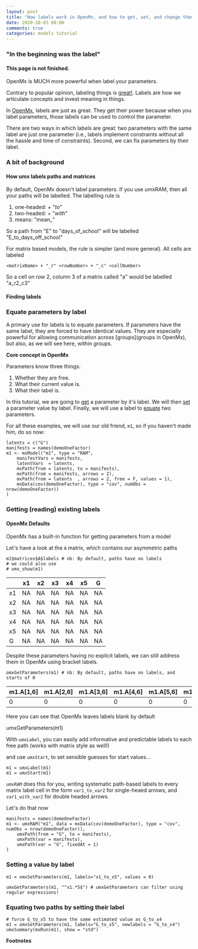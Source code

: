 ```yaml
---
layout: post
title: "How labels work in OpenMx, and how to get, set, and change them using umx."
date: 2020-10-03 00:00
comments: true
categories: models tutorial
---
```


### "In the beginning was the  label"

#### This page is not finished.

OpenMx is MUCH more powerful when label your parameters.

Contrary to popular opinion, labeling things is [great!](http://www.amazon.com/Origin-Concepts-Oxford-Cognitive-Development). Labels are how we articulate concepts and invest meaning in things.

In [OpenMx](http://openmx.psyc.virginia.edu), labels are just as great. They get their power because when you label parameters, those labels can be used to control the parameter.

There are two ways in which labels are great: two parameters with the same label are just one parameter (i.e., labels implement constraints without all the hassle and time of constraints). Second, we can fix parameters by their label.

<a name="background"></a>
### A bit of background

#### How umx labels paths and matrices
By default, OpenMx doesn't label parameters. If you use umxRAM, then all your paths will be labelled. The labelling rule is

1. one-headed: <from> + "_to_" <to>
2. two-headed: <from> + "_with_" <to>
3. means: "mean_" <to>

So a path from "E" to "days_of_school" will be labelled "E_to_days_off_school"

For matrix based models, the rule is simpler (and more general). All cells are labeled

```splus
<matrixName> + "_r" <rowNumber> + "_c" <cellNumber>
```

So a cell on row 2, column 3 of a matrix called "a" would be labelled "a_r2_c3"

<a name="finding"></a>
#### Finding labels


<a name="equating"></a>
### Equate parameters by label
A primary use for labels is to equate parameters. If parameters have the same label, they are forced to have identical values. They are especially powerful for allowing communication across [groups](groups in OpenMx), but also, as we will see here, within groups.

**Core concept in OpenMx**

Parameters know three things:
1. Whether they are free.
2. What their current value is.
3. What their label is.

In this tutorial, we are going to [get](#getLabels) a parameter by it's label. We will then [set](#setLabels) a parameter value by label. Finally, we will use a label to [equate](#equate) two parameters.

For all these examples, we will use our old friend, `m1`, so if you haven't made him, do so now:

``` splus
latents = c("G")
manifests = names(demoOneFactor)
m1 <- mxModel("m1", type = "RAM",
	manifestVars = manifests,
	latentVars  = latents,
	mxPath(from = latents, to = manifests),
	mxPath(from = manifests, arrows = 2),
	mxPath(from = latents  , arrows = 2, free = F, values = 1),
	mxData(cov(demoOneFactor), type = "cov", numObs = nrow(demoOneFactor))
)
```

<a name="getLabels"></a>
### Getting (reading) existing labels

#### OpenMx Defaults

OpenMx has a built-in function for getting parameters from a model

Let's have a look at the `A` matrix, which contains our asymmetric paths

```splus
m1$matrices$A$labels # nb: By default, paths have no labels
# we could also use
# umx_show(m1)
```

|   | x1 | x2 | x3 | x4 | x5 |  G |
|---|----|----|----|----|----|----|
|x1 | NA | NA | NA | NA | NA | NA |
|x2 | NA | NA | NA | NA | NA | NA |
|x3 | NA | NA | NA | NA | NA | NA |
|x4 | NA | NA | NA | NA | NA | NA |
|x5 | NA | NA | NA | NA | NA | NA |
|G  | NA | NA | NA | NA | NA | NA |

Despite these parameters having no explicit labels, we can still address them in OpenMx using bracket labels.

```splus
omxGetParameters(m1) # nb: By default, paths have no labels, and starts of 0
```

| m1.A[1,6] |  m1.A[2,6] |  m1.A[3,6] |  m1.A[4,6] |  m1.A[5,6] |  m1.S[1,1] |  m1.S[2,2] | m1.S[3,3] |  m1.S[4,4] |  m1.S[5,5] |  
|-----------|------------|------------|------------|------------|------------|------------|-----------|------------|------------|  
|        0  |         0  |       0    |     0      |  0         |    0       |     0      |    0      |    0       |         0  |

Here you can see that OpenMx leaves labels blank by default

umxGetParameters(m1)

With `umxLabel`, you can easily add informative and predictable labels to each free path (works with matrix style as well!)

and use `umxStart`, to set sensible guesses for start values...

``` splus
m1 = umxLabel(m1)
m1 = umxStart(m1)
```

`umxRAM` does this for you, writing systematic path-based labels to every matrix label cell in the form `var1_to_var2` for single-heaed arrows, and `var1_with_var2` for double headed arrows.

Let's do that now

``` splus
manifests = names(demoOneFactor)
m1 <- umxRAM("m1", data = mxData(cov(demoOneFactor), type = "cov", numObs = nrow(demoOneFactor)),
	umxPath(from = "G", to = manifests),
	umxPath(var = manifests),
	umxPath(var = "G", fixedAt = 1)	
)
```

<a name="setLabels"></a>
### Setting a value by label

``` splus
m1 = omxSetParameters(m1, labels="x1_to_x5", values = 0)

umxGetParameters(m1, "^x1.*5$") # umxGetParameters can filter using regular expressions!
```

<a name="equate"></a>
### Equating two paths by  setting their label

``` splus
# force G_to_x5 to have the same estimated value as G_to_x4
m1 = omxSetParameters(m1, labels="G_to_x5", newlabels = "G_to_x4")
umxSummary(mxRun(m1), show = "std")
```

**Footnotes**
[^1]: 